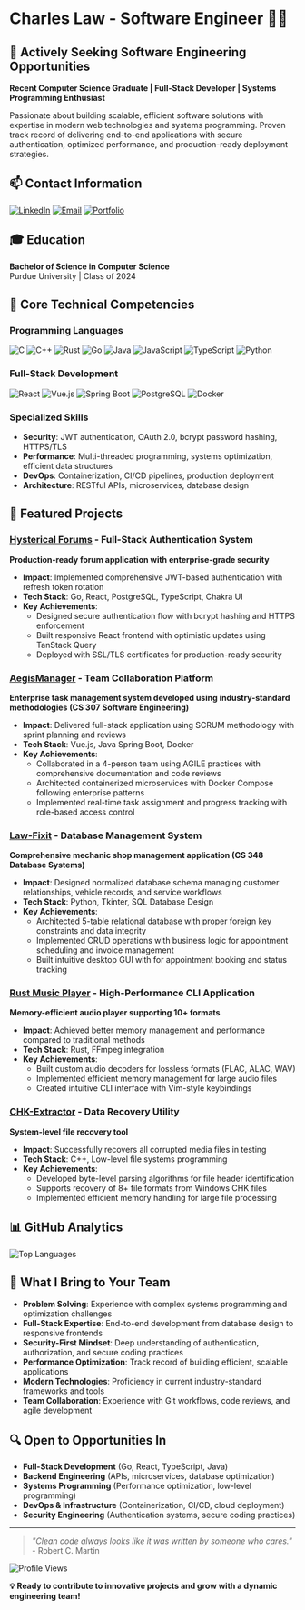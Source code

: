 # Charles Law - Software Engineer 👨‍💻

## 🎯 Actively Seeking Software Engineering Opportunities

**Recent Computer Science Graduate | Full-Stack Developer | Systems Programming Enthusiast**

Passionate about building scalable, efficient software solutions with expertise in modern web technologies and systems programming. Proven track record of delivering end-to-end applications with secure authentication, optimized performance, and production-ready deployment strategies.

## 📫 Contact Information

[![LinkedIn](https://img.shields.io/badge/LinkedIn-0077B5?style=for-the-badge&logo=linkedin&logoColor=white)](https://www.linkedin.com/in/law-charles/)
[![Email](https://img.shields.io/badge/Email-D14836?style=for-the-badge&logo=gmail&logoColor=white)](mailto:calaw726@proton.me)
[![Portfolio](https://img.shields.io/badge/Portfolio-0000?style=for-the-badge&logo=About.me&logoColor=white)](https://github.com/claw726)

## 🎓 Education

**Bachelor of Science in Computer Science**  
Purdue University | Class of 2024

## 💼 Core Technical Competencies

### Programming Languages
![C](https://img.shields.io/badge/C-00599C?style=for-the-badge&logo=c&logoColor=white)
![C++](https://img.shields.io/badge/C++-00599C?style=for-the-badge&logo=c%2B%2B&logoColor=white)
![Rust](https://img.shields.io/badge/Rust-0000?style=for-the-badge&logo=rust&logoColor=white)
![Go](https://img.shields.io/badge/Go-00ADD8?style=for-the-badge&logo=go&logoColor=white)
![Java](https://img.shields.io/badge/Java-ED8B00?style=for-the-badge&logo=openjdk&logoColor=white)
![JavaScript](https://img.shields.io/badge/JavaScript-F7DF1E?style=for-the-badge&logo=javascript&logoColor=black)
![TypeScript](https://img.shields.io/badge/TypeScript-007ACC?style=for-the-badge&logo=typescript&logoColor=white)
![Python](https://img.shields.io/badge/Python-3776AB?style=for-the-badge&logo=python&logoColor=white)

### Full-Stack Development
![React](https://img.shields.io/badge/React-20232A?style=for-the-badge&logo=react&logoColor=61DAFB)
![Vue.js](https://img.shields.io/badge/Vue.js-35495E?style=for-the-badge&logo=vue.js&logoColor=4FC08D)
![Spring Boot](https://img.shields.io/badge/Spring_Boot-6DB33F?style=for-the-badge&logo=spring-boot&logoColor=white)
![PostgreSQL](https://img.shields.io/badge/PostgreSQL-316192?style=for-the-badge&logo=postgresql&logoColor=white)
![Docker](https://img.shields.io/badge/Docker-2496ED?style=for-the-badge&logo=docker&logoColor=white)

### Specialized Skills
- **Security**: JWT authentication, OAuth 2.0, bcrypt password hashing, HTTPS/TLS
- **Performance**: Multi-threaded programming, systems optimization, efficient data structures
- **DevOps**: Containerization, CI/CD pipelines, production deployment
- **Architecture**: RESTful APIs, microservices, database design

## 🚀 Featured Projects

### [Hysterical Forums](https://github.com/kandrsn99/Hysterical-Forums) - Full-Stack Authentication System
**Production-ready forum application with enterprise-grade security**
- **Impact**: Implemented comprehensive JWT-based authentication with refresh token rotation
- **Tech Stack**: Go, React, PostgreSQL, TypeScript, Chakra UI
- **Key Achievements**: 
  - Designed secure authentication flow with bcrypt hashing and HTTPS enforcement
  - Built responsive React frontend with optimistic updates using TanStack Query
  - Deployed with SSL/TLS certificates for production-ready security

### [AegisManager](https://github.com/claw726/AegisManager) - Team Collaboration Platform
**Enterprise task management system developed using industry-standard methodologies (CS 307 Software Engineering)**
- **Impact**: Delivered full-stack application using SCRUM methodology with sprint planning and reviews
- **Tech Stack**: Vue.js, Java Spring Boot, Docker
- **Key Achievements**: 
  - Collaborated in a 4-person team using AGILE practices with comprehensive documentation and code reviews
  - Architected containerized microservices with Docker Compose following enterprise patterns
  - Implemented real-time task assignment and progress tracking with role-based access control

### [Law-Fixit](https://github.com/claw726/Law-Fixit) - Database Management System
**Comprehensive mechanic shop management application (CS 348 Database Systems)**
- **Impact**: Designed normalized database schema managing customer relationships, vehicle records, and service workflows
- **Tech Stack**: Python, Tkinter, SQL Database Design
- **Key Achievements**:
  - Architected 5-table relational database with proper foreign key constraints and data integrity
  - Implemented CRUD operations with business logic for appointment scheduling and invoice management
  - Built intuitive desktop GUI with for appointment booking and status tracking

### [Rust Music Player](https://github.com/claw726/Rust-music-player) - High-Performance CLI Application
**Memory-efficient audio player supporting 10+ formats**
- **Impact**: Achieved better memory management and performance compared to traditional methods
- **Tech Stack**: Rust, FFmpeg integration
- **Key Achievements**:
  - Built custom audio decoders for lossless formats (FLAC, ALAC, WAV)
  - Implemented efficient memory management for large audio files
  - Created intuitive CLI interface with Vim-style keybindings

### [CHK-Extractor](https://github.com/claw726/CHK-Extractor) - Data Recovery Utility
**System-level file recovery tool**
- **Impact**: Successfully recovers all corrupted media files in testing
- **Tech Stack**: C++, Low-level file systems programming
- **Key Achievements**:
  - Developed byte-level parsing algorithms for file header identification
  - Supports recovery of 8+ file formats from Windows CHK files
  - Implemented efficient memory handling for large file processing

## 📊 GitHub Analytics

![Top Languages](https://github-readme-stats.vercel.app/api/top-langs/?username=claw726&layout=compact&theme=radical&hide_border=true)

## 🎯 What I Bring to Your Team

- **Problem Solving**: Experience with complex systems programming and optimization challenges
- **Full-Stack Expertise**: End-to-end development from database design to responsive frontends
- **Security-First Mindset**: Deep understanding of authentication, authorization, and secure coding practices
- **Performance Optimization**: Track record of building efficient, scalable applications
- **Modern Technologies**: Proficiency in current industry-standard frameworks and tools
- **Team Collaboration**: Experience with Git workflows, code reviews, and agile development

## 🔍 Open to Opportunities In

- **Full-Stack Development** (Go, React, TypeScript, Java)
- **Backend Engineering** (APIs, microservices, database optimization)
- **Systems Programming** (Performance optimization, low-level programming)
- **DevOps & Infrastructure** (Containerization, CI/CD, cloud deployment)
- **Security Engineering** (Authentication systems, secure coding practices)

---

> *"Clean code always looks like it was written by someone who cares."* - Robert C. Martin

![Profile Views](https://komarev.com/ghpvc/?username=claw726&color=blue&style=flat-square)

**💡 Ready to contribute to innovative projects and grow with a dynamic engineering team!**